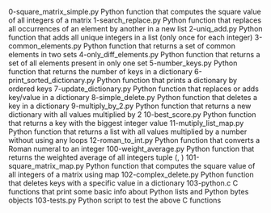 0-square_matrix_simple.py 	Python function that computes the square value of all integers of a matrix
1-search_replace.py 	Python function that replaces all occurrences of an element by another in a new list
2-uniq_add.py 	Python function that adds all unique integers in a list (only once for each integer)
3-common_elements.py 	Python function that returns a set of common elements in two sets
4-only_diff_elements.py 	Python function that returns a set of all elements present in only one set
5-number_keys.py 	Python function that returns the number of keys in a dictionary
6-print_sorted_dictionary.py 	Python function that prints a dictionary by ordered keys
7-update_dictionary.py 	Python function that replaces or adds key/value in a dictionary
8-simple_delete.py 	Python function that deletes a key in a dictionary
9-multiply_by_2.py 	Python function that returns a new dictionary with all values multiplied by 2
10-best_score.py 	Python function that returns a key with the biggest integer value
11-mutiply_list_map.py 	Python function that returns a list with all values multiplied by a number without using any loops
12-roman_to_int.py 	Python function that converts a Roman numeral to an integer
100-weight_average.py 	Python function that returns the weighted average of all integers tuple (, )
101-square_matrix_map.py 	Python function that computes the square value of all integers of a matrix using map
102-complex_delete.py 	Python function that deletes keys with a specific value in a dictionary
103-python.c 	C functions that print some basic info about Python lists and Python bytes objects
103-tests.py 	Python script to test the above C functions

